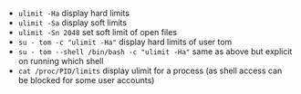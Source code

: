 * `ulimit -Ha` display hard limits
* `ulimit -Sa` display soft limits
* `ulimit -Sn 2048` set soft limit of open files
* `su - tom -c "ulimit -Ha"` display hard limits of user tom
* `su - tom --shell /bin/bash -c "ulimit -Ha"` same as above but explicit on running which shell
* `cat /proc/PID/limits` display ulimit for a process (as shell access can be blocked for some user accounts)
